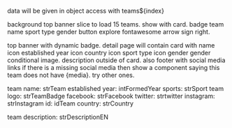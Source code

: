 data will be given in object access with teams${index}

background top banner
slice to load 15 teams.
show with card.
badge
team name
sport type
gender
button explore fontawesome arrow sign right.

top banner with dynamic badge.
detail page will contain
card with name
icon established year
icon country
icon sport type
icon gender
gender conditional image.
description outside of card.
also footer with social media links
if there is a missing social media then show a component saying this team does not have {media}. try other ones.

team name: strTeam
established year: intFormedYear
sports: strSport
team logo: strTeamBadge
facebook: strFacebook
twitter: strtwitter
instagram: strInstagram
id: idTeam
country: strCountry

team description: strDescriptionEN